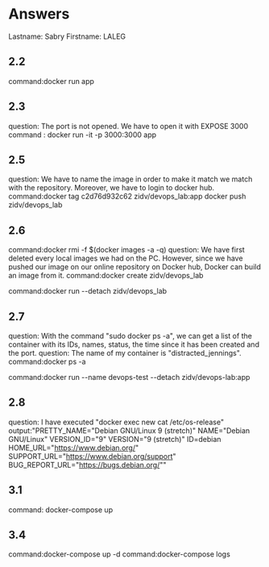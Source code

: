 # Answers

Lastname: Sabry
Firstname: LALEG

## 2.2
command:docker run app

## 2.3
question: The port is not opened. We have to open it with EXPOSE 3000
command : docker run -it -p 3000:3000 app

## 2.5
question: We have to name the image in order to make it match we match with the
repository. Moreover, we have to login to docker hub.
command:docker tag c2d76d932c62 zidv/devops_lab:app
docker push zidv/devops_lab

## 2.6
command:docker rmi -f $(docker images -a -q)
question: We have first deleted every local images we had on the PC. However, 
since we have pushed our image on our online repository on Docker hub, Docker 
can build an image from it. 
command:docker create zidv/devops_lab

command:docker run --detach zidv/devops_lab

## 2.7
question: With the command "sudo docker ps -a", we can get a list of the 
container with its IDs, names, status, the time since it has been created and 
the port.
question: The name of my container is "distracted_jennings".
command:docker ps -a

command:docker run --name devops-test --detach zidv/devops-lab:app

## 2.8
question:
I have executed "docker exec new cat /etc/os-release"
output:"PRETTY_NAME="Debian GNU/Linux 9 (stretch)"
NAME="Debian GNU/Linux"
VERSION_ID="9"
VERSION="9 (stretch)"
ID=debian
HOME_URL="https://www.debian.org/"
SUPPORT_URL="https://www.debian.org/support"
BUG_REPORT_URL="https://bugs.debian.org/""

## 3.1
command: docker-compose up

## 3.4
command:docker-compose up -d
command:docker-compose logs